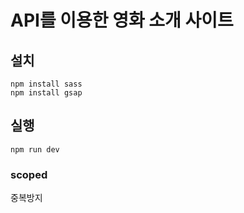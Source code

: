 # API를 이용한 영화 소개 사이트

## 설치

```
npm install sass
npm install gsap
```

## 실행

```
npm run dev
```

### scoped

중복방지
